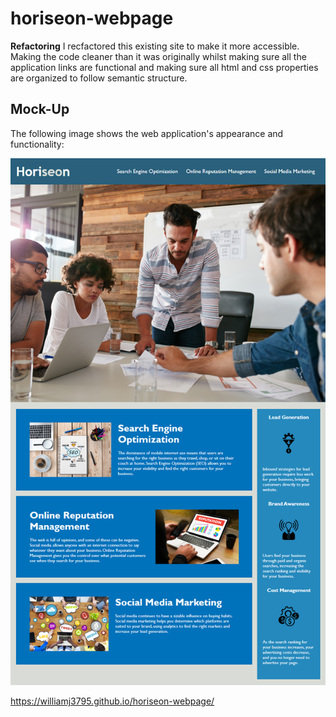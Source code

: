 # horiseon-webpage

**Refactoring** I recfactored this existing site to make it more accessible. Making the code cleaner than it was originally whilst making sure all the application links are functional and making sure all html and css properties are organized to follow semantic structure.

## Mock-Up

The following image shows the web application's appearance and functionality:

![The Horiseon webpage includes a navigation bar, a header image, and cards with text and images at the bottom of the page.](./Assets/01-html-css-git-homework-demo.png)

https://williamj3795.github.io/horiseon-webpage/

